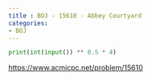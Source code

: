 ```yaml
---
title : BOJ - 15610 - Abbey Courtyard
categories:
- BOJ
---
```


```python
print(int(input()) ** 0.5 * 4)
```

https://www.acmicpc.net/problem/15610

